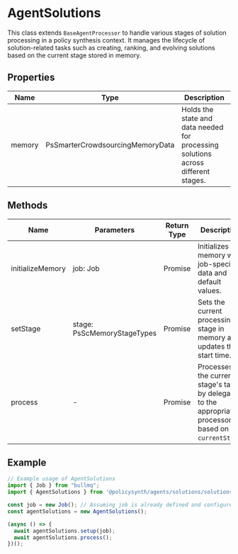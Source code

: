 # AgentSolutions

This class extends `BaseAgentProcessor` to handle various stages of solution processing in a policy synthesis context. It manages the lifecycle of solution-related tasks such as creating, ranking, and evolving solutions based on the current stage stored in memory.

## Properties

| Name    | Type             | Description               |
|---------|------------------|---------------------------|
| memory  | PsSmarterCrowdsourcingMemoryData | Holds the state and data needed for processing solutions across different stages. |

## Methods

| Name             | Parameters        | Return Type | Description                                                                 |
|------------------|-------------------|-------------|-----------------------------------------------------------------------------|
| initializeMemory | job: Job          | Promise<void> | Initializes the memory with job-specific data and default values.           |
| setStage         | stage: PsScMemoryStageTypes | Promise<void> | Sets the current processing stage in memory and updates the start time.     |
| process          | -                 | Promise<void> | Processes the current stage's task by delegating to the appropriate processor based on `currentStage`. |

## Example

```typescript
// Example usage of AgentSolutions
import { Job } from "bullmq";
import { AgentSolutions } from '@policysynth/agents/solutions/solutions.js';

const job = new Job(); // Assuming job is already defined and configured elsewhere
const agentSolutions = new AgentSolutions();

(async () => {
  await agentSolutions.setup(job);
  await agentSolutions.process();
})();
```